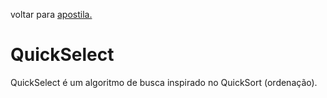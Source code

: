 voltar para [apostila.](obsidian://open?vault=ed2-ribas&file=Apostila%2FApostila)
# QuickSelect

QuickSelect é um algoritmo de busca inspirado no QuickSort (ordenação). 
